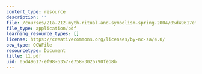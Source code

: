 ```yaml
---
content_type: resource
description: ''
file: /courses/21a-212-myth-ritual-and-symbolism-spring-2004/05d49617ef986357e7583026790feb8b_l1.pdf
file_type: application/pdf
learning_resource_types: []
license: https://creativecommons.org/licenses/by-nc-sa/4.0/
ocw_type: OCWFile
resourcetype: Document
title: l1.pdf
uid: 05d49617-ef98-6357-e758-3026790feb8b
---
```


